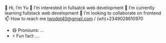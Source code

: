 👋 Hi, I’m Yu
👀 I’m interested in fullsatck web development
🌱 I’m currently learning fullstack web development
💞️ I’m looking to collaborate on frontend
📫 How to reach me twodot40@gmail.com / (wh)+2349028610970
- 😄 Pronouns: ...
- ⚡ Fun fact: ...

<!---
Yu6396/Yu6396 is a ✨ special ✨ repository because its `README.md` (this file) appears on your GitHub profile.
You can click the Preview link to take a look at your changes.
--->
